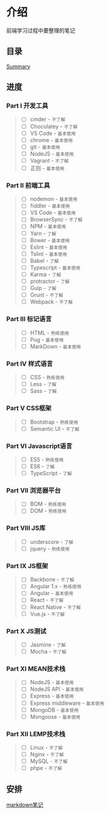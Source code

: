 # 介绍

前端学习过程中要整理的笔记

## 目录

[Summary](/SUMMARY.md)

## 进度

### Part I 开发工具

> - [ ] cmder - `不了解`
> - [ ] Chocolatey - `不了解`
> - [ ] VS Code - `基本使用`
> - [ ] chrome - `基本使用`
> - [ ] git - `基本使用`
> - [ ] NodeJS - `基本使用`
> - [ ] Vagrant - `不了解`
> - [ ] 正则 - `基本使用`

### Part II 前端工具

> - [ ] nodemon - `基本使用`
> - [ ] fiddler - `基本使用`
> - [ ] VS Code - `基本使用`
> - [ ] BrowserSync - `不了解`
> - [ ] NPM - `基本使用`
> - [ ] Yarn - `了解`
> - [ ] Bower - `基本使用`
> - [ ] Eslint - `基本使用`
> - [ ] Tslint - `基本使用`
> - [ ] Babel - `了解`
> - [ ] Typescript - `基本使用`
> - [ ] Karma - `了解`
> - [ ] protractor - `了解`
> - [ ] Gulp - `了解`
> - [ ] Grunt - `不了解`
> - [ ] Webpack - `不了解`

### Part III 标记语言

> - [ ] HTML - `熟练使用`
> - [ ] Pug - `基本使用`
> - [ ] MarkDown - `基本使用`

### Part IV 样式语言

> - [ ] CSS - `熟练使用`
> - [ ] Less - `了解`
> - [ ] Sass - `了解`

### Part V CSS框架

> - [ ] Bootstrap - `熟练使用`
> - [ ] Semantic UI - `不了解`

### Part VI Javascript语言

> - [ ] ES5 - `熟练使用`
> - [ ] ES6 - `了解`
> - [ ] TypeScript - `了解`

### Part VII 浏览器平台

> - [ ] BOM - `熟练使用`
> - [ ] DOM - `熟练使用`

### Part VIII JS库

> - [ ] underscore - `了解`
> - [ ] jquery - `熟练使用`

### Part IX JS框架

> - [ ] Backbone - `不了解`
> - [ ] Angular 1.x - `熟练使用`
> - [ ] Angular - `基本使用`
> - [ ] React - `不了解`
> - [ ] React Native - `不了解`
> - [ ] Vue.js - `不了解`

### Part X JS测试

> - [ ] Jasmine - `了解`
> - [ ] Mocha - `不了解`

### Part XI MEAN技术栈

> - [ ] NodeJS - `基本使用`
> - [ ] NodeJS API - `基本使用`
> - [ ] Express - `基本使用`
> - [ ] Express middleware - `基本使用`
> - [ ] MongoDB - `基本使用`
> - [ ] Mongoose - `基本使用`

### Part XII LEMP技术栈

> - [ ] Linux - `不了解`
> - [ ] Nginx - `不了解`
> - [ ] MySQL - `不了解`
> - [ ] phpe - `不了解`

## 安排

[markdown笔记](markup/markdown/draft.md)